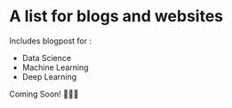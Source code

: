 # A list for blogs and websites

Includes blogpost for :

- Data Science 
- Machine Learning
- Deep Learning

Coming Soon! 🔔🔔🔔 
